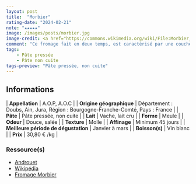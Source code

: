 ```yaml
---
layout: post
title:  "Morbier"
rating-date: "2024-02-21"
note: "★★★★★"
image: /images/posts/morbier.jpg
image-credit: <a href="https://commons.wikimedia.org/wiki/File:Morbier_(fromage)_01.jpg">Pierre-Yves Beaudouin / Wikimedia Commons</a>
comment: "Ce fromage fait en deux temps, est caractérisé par une couche de charbon végétal en son milieu. Sa texture semblable à un tomme est plaisante en bouche. Sa croûte ajoute un goût de terroir prononcé tandis que la pâte offrira un goût crémeux. Le Morbier est également super bon lors d'une raclette !"
tags:
    - Pâte pressée
    - Pâte non cuite
tags-preview: "Pâte pressée, non cuite"
---
```


## Informations

| **Appellation** | A.O.P, A.O.C |
| **Origine géographique** | Département : Doubs, Ain, Jura, Région : Bourgogne-Franche-Comté, Pays : France  |
| **Pâte** | Pâte pressée, non cuite |
| **Lait** | Vache, lait cru |
| **Forme** | Meule |
| **Odeur** | Douce, salée |
| **Texture** | Molle |
| **Affinage** | Minimum 45 jours |
| **Meilleure période de dégustation** | Janvier à mars  |
| **Boisson(s)** | Vin blanc |
| **Prix** | 30,80 € /kg |

### Ressource(s)
* [Androuet](https://androuet.com/Morbier-127.html)
* [Wikipédia](https://fr.wikipedia.org/wiki/Morbier_(fromage))
* [Fromage Morbier](https://www.fromage-morbier.com)
